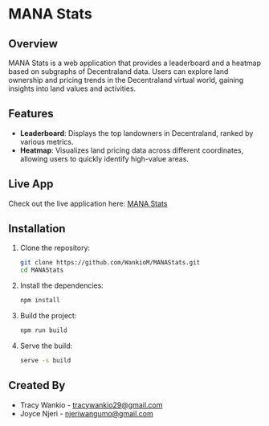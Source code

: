 # MANA Stats

## Overview
MANA Stats is a web application that provides a leaderboard and a heatmap based on subgraphs of Decentraland data. Users can explore land ownership and pricing trends in the Decentraland virtual world, gaining insights into land values and activities.

## Features
- **Leaderboard**: Displays the top landowners in Decentraland, ranked by various metrics.
- **Heatmap**: Visualizes land pricing data across different coordinates, allowing users to quickly identify high-value areas.

## Live App
Check out the live application here: [MANA Stats](https://mana-stats.vercel.app/)

## Installation

1. Clone the repository:
   ```bash
   git clone https://github.com/WankioM/MANAStats.git
   cd MANAStats

2. Install the dependencies:

    ```bash
    npm install

3. Build the project:

    ```bash
    npm run build

4. Serve the build:

    ```bash
    serve -s build

## Created By
* Tracy Wankio - tracywankio29@gmail.com
* Joyce Njeri - njeriwangumo@gmail.com
